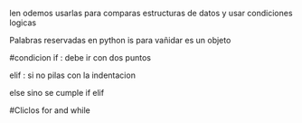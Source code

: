 len odemos usarlas para comparas estructuras de datos y usar condiciones logicas

Palabras reservadas en python is para vañidar es un objeto

#condicion
if : debe ir con dos puntos

elif : si no pilas con la indentacion

else sino se cumple if elif

#Cliclos
for and while 